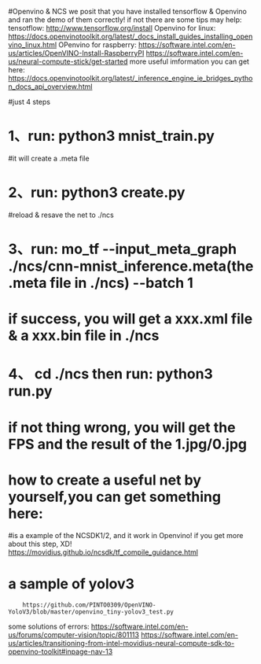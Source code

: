#Openvino & NCS 
we posit that you have installed tensorflow & Openvino and ran the demo of them correctly!
if not  there are some tips may help:
tensotflow:
		http://www.tensorflow.org/install
Openvino for linux:
		https://docs.openvinotoolkit.org/latest/_docs_install_guides_installing_openvino_linux.html
OPenvino for raspberry:
		https://software.intel.com/en-us/articles/OpenVINO-Install-RaspberryPI
		https://software.intel.com/en-us/neural-compute-stick/get-started
more useful imformation you can get here:
		https://docs.openvinotoolkit.org/latest/_inference_engine_ie_bridges_python_docs_api_overview.html

#just 4 steps 
# 1、run: python3 mnist_train.py	
#it will create a .meta file 

# 2、run: python3 create.py		
#reload & resave the net to ./ncs 

# 3、run: mo_tf --input_meta_graph  ./ncs/cnn-mnist_inference.meta(the .meta file in ./ncs)  --batch 1 	
# if success, you will get a xxx.xml file & a xxx.bin file in ./ncs

# 4、 cd ./ncs then run: python3 run.py 
# if not thing wrong, you will get the FPS and the result of the 1.jpg/0.jpg
 
# how to create a useful net by yourself,you can get something here:
#is a example of the NCSDK1/2, and it work in Openvino! if you get more about this step, XD!
		https://movidius.github.io/ncsdk/tf_compile_guidance.html

# a sample of yolov3		
		https://github.com/PINTO0309/OpenVINO-YoloV3/blob/master/openvino_tiny-yolov3_test.py

some solutions of errors:
		https://software.intel.com/en-us/forums/computer-vision/topic/801113
		https://software.intel.com/en-us/articles/transitioning-from-intel-movidius-neural-compute-sdk-to-openvino-toolkit#inpage-nav-13

